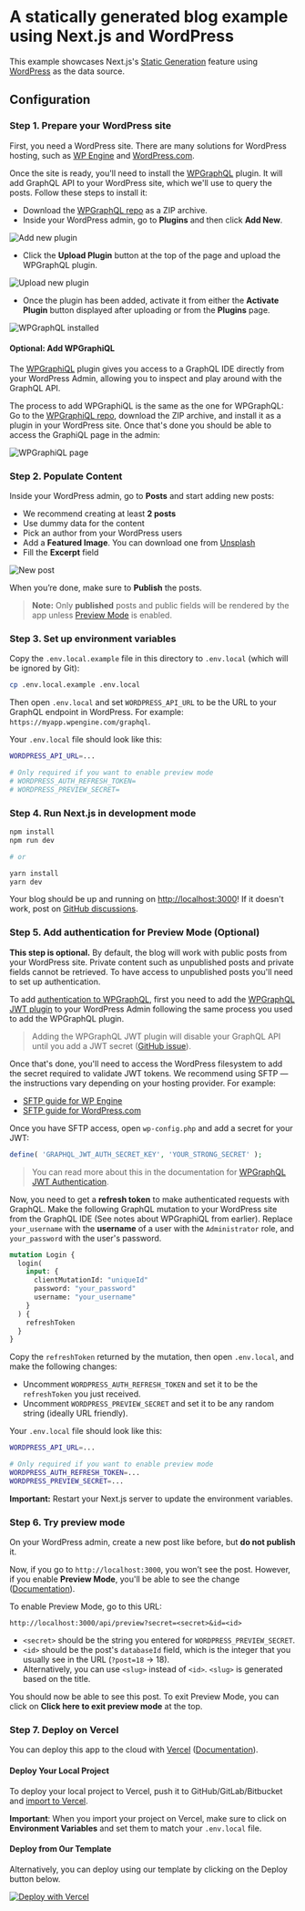 # A statically generated blog example using Next.js and WordPress

This example showcases Next.js's [Static Generation](https://nextjs.org/docs/basic-features/pages) feature using [WordPress](https://wordpress.org) as the data source.

## Configuration

### Step 1. Prepare your WordPress site

First, you need a WordPress site. There are many solutions for WordPress hosting, such as [WP Engine](https://wpengine.com/) and [WordPress.com](https://wordpress.com/).

Once the site is ready, you'll need to install the [WPGraphQL](https://www.wpgraphql.com/) plugin. It will add GraphQL API to your WordPress site, which we'll use to query the posts. Follow these steps to install it:

- Download the [WPGraphQL repo](https://github.com/wp-graphql/wp-graphql) as a ZIP archive.
- Inside your WordPress admin, go to **Plugins** and then click **Add New**.

![Add new plugin](./docs/plugins-add-new.png)

- Click the **Upload Plugin** button at the top of the page and upload the WPGraphQL plugin.

![Upload new plugin](./docs/plugins-upload-new.png)

- Once the plugin has been added, activate it from either the **Activate Plugin** button displayed after uploading or from the **Plugins** page.

![WPGraphQL installed](./docs/plugin-installed.png)

#### Optional: Add WPGraphiQL

The [WPGraphiQL](https://github.com/wp-graphql/wp-graphiql) plugin gives you access to a GraphQL IDE directly from your WordPress Admin, allowing you to inspect and play around with the GraphQL API.

The process to add WPGraphiQL is the same as the one for WPGraphQL: Go to the [WPGraphiQL repo](https://github.com/wp-graphql/wp-graphiql), download the ZIP archive, and install it as a plugin in your WordPress site. Once that's done you should be able to access the GraphiQL page in the admin:

![WPGraphiQL page](./docs/wp-graphiql.png)

### Step 2. Populate Content

Inside your WordPress admin, go to **Posts** and start adding new posts:

- We recommend creating at least **2 posts**
- Use dummy data for the content
- Pick an author from your WordPress users
- Add a **Featured Image**. You can download one from [Unsplash](https://unsplash.com/)
- Fill the **Excerpt** field

![New post](./docs/new-post.png)

When you’re done, make sure to **Publish** the posts.

> **Note:** Only **published** posts and public fields will be rendered by the app unless [Preview Mode](https://nextjs.org/docs/advanced-features/preview-mode) is enabled.

### Step 3. Set up environment variables

Copy the `.env.local.example` file in this directory to `.env.local` (which will be ignored by Git):

```bash
cp .env.local.example .env.local
```

Then open `.env.local` and set `WORDPRESS_API_URL` to be the URL to your GraphQL endpoint in WordPress. For example: `https://myapp.wpengine.com/graphql`.

Your `.env.local` file should look like this:

```bash
WORDPRESS_API_URL=...

# Only required if you want to enable preview mode
# WORDPRESS_AUTH_REFRESH_TOKEN=
# WORDPRESS_PREVIEW_SECRET=
```

### Step 4. Run Next.js in development mode

```bash
npm install
npm run dev

# or

yarn install
yarn dev
```

Your blog should be up and running on [http://localhost:3000](http://localhost:3000)! If it doesn't work, post on [GitHub discussions](https://github.com/zeit/next.js/discussions).

### Step 5. Add authentication for Preview Mode (Optional)

**This step is optional.** By default, the blog will work with public posts from your WordPress site. Private content such as unpublished posts and private fields cannot be retrieved. To have access to unpublished posts you'll need to set up authentication.

To add [authentication to WPGraphQL](https://docs.wpgraphql.com/guides/authentication-and-authorization/), first you need to add the [WPGraphQL JWT plugin](https://github.com/wp-graphql/wp-graphql-jwt-authentication) to your WordPress Admin following the same process you used to add the WPGraphQL plugin.

> Adding the WPGraphQL JWT plugin will disable your GraphQL API until you add a JWT secret ([GitHub issue](https://github.com/wp-graphql/wp-graphql-jwt-authentication/issues/91)).

Once that's done, you'll need to access the WordPress filesystem to add the secret required to validate JWT tokens. We recommend using SFTP — the instructions vary depending on your hosting provider. For example:

- [SFTP guide for WP Engine](https://wpengine.com/support/sftp/)
- [SFTP guide for WordPress.com](https://wordpress.com/support/sftp/)

Once you have SFTP access, open `wp-config.php` and add a secret for your JWT:

```php
define( 'GRAPHQL_JWT_AUTH_SECRET_KEY', 'YOUR_STRONG_SECRET' );
```

> You can read more about this in the documentation for [WPGraphQL JWT Authentication](https://docs.wpgraphql.com/extensions/wpgraphql-jwt-authentication/).

Now, you need to get a **refresh token** to make authenticated requests with GraphQL. Make the following GraphQL mutation to your WordPress site from the GraphQL IDE (See notes about WPGraphiQL from earlier). Replace `your_username` with the **username** of a user with the `Administrator` role, and `your_password` with the user's password.

```graphql
mutation Login {
  login(
    input: {
      clientMutationId: "uniqueId"
      password: "your_password"
      username: "your_username"
    }
  ) {
    refreshToken
  }
}
```

Copy the `refreshToken` returned by the mutation, then open `.env.local`, and make the following changes:

- Uncomment `WORDPRESS_AUTH_REFRESH_TOKEN` and set it to be the `refreshToken` you just received.
- Uncomment `WORDPRESS_PREVIEW_SECRET` and set it to be any random string (ideally URL friendly).

Your `.env.local` file should look like this:

```bash
WORDPRESS_API_URL=...

# Only required if you want to enable preview mode
WORDPRESS_AUTH_REFRESH_TOKEN=...
WORDPRESS_PREVIEW_SECRET=...
```

**Important:** Restart your Next.js server to update the environment variables.

### Step 6. Try preview mode

On your WordPress admin, create a new post like before, but **do not publish** it.

Now, if you go to `http://localhost:3000`, you won’t see the post. However, if you enable **Preview Mode**, you'll be able to see the change ([Documentation](https://nextjs.org/docs/advanced-features/preview-mode)).

To enable Preview Mode, go to this URL:

```
http://localhost:3000/api/preview?secret=<secret>&id=<id>
```

- `<secret>` should be the string you entered for `WORDPRESS_PREVIEW_SECRET`.
- `<id>` should be the post's `databaseId` field, which is the integer that you usually see in the URL (`?post=18` → 18).
- Alternatively, you can use `<slug>` instead of `<id>`. `<slug>` is generated based on the title.

You should now be able to see this post. To exit Preview Mode, you can click on **Click here to exit preview mode** at the top.

### Step 7. Deploy on Vercel

You can deploy this app to the cloud with [Vercel](https://vercel.com?utm_source=github&utm_medium=readme&utm_campaign=next-example) ([Documentation](https://nextjs.org/docs/deployment)).

#### Deploy Your Local Project

To deploy your local project to Vercel, push it to GitHub/GitLab/Bitbucket and [import to Vercel](https://vercel.com/import/git?utm_source=github&utm_medium=readme&utm_campaign=next-example).

**Important**: When you import your project on Vercel, make sure to click on **Environment Variables** and set them to match your `.env.local` file.

#### Deploy from Our Template

Alternatively, you can deploy using our template by clicking on the Deploy button below.

[![Deploy with Vercel](https://vercel.com/button)](https://vercel.com/import/git?c=1&s=https://github.com/vercel/next.js/tree/canary/examples/cms-wordpress&env=WORDPRESS_API_URL&envDescription=Required%20to%20connect%20the%20app%20with%20WordPress&envLink=https://vercel.link/cms-wordpress-env)
